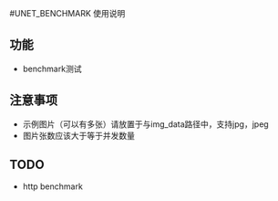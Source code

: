 #UNET_BENCHMARK 使用说明
## 功能
* benchmark测试
## 注意事项
* 示例图片（可以有多张）请放置于与img_data路径中，支持jpg，jpeg
* 图片张数应该大于等于并发数量
## TODO
* http benchmark
